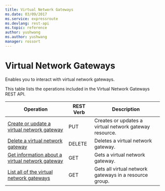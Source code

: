 ```yaml
---
title: Virtual Network Gateways
ms.date: 03/09/2017
ms.service: expressroute
ms.devlang: rest-api
ms.topic: reference
author: yushwang
ms.author: yushwang
manager: rossort
---
```

# Virtual Network Gateways
Enables you to interact with virtual network gateways.  
  
This table lists the operations included in the Virtual Network Gateways REST API.  
  
| Operation | REST Verb | Description | 
|---------|---------|-----------|
| [Create or update a virtual network gateway](create-or-update-a-virtual-network-gateway.md)   |  PUT | Creates or updates a virtual network gateway resource.  |  
| [Delete a virtual network gateway](delete-a-virtual-network-gateway.md)     |  DELETE | Deletes a virtual network gateway. |  
| [Get information about a virtual network gateway](get-information-about-a-virtual-network-gateway.md)     |  GET | Gets a virtual network gateway. |  
| [List all of the virtual network gateways](list-all-of-the-virtual-network-gateways.md)   |  GET | Gets all virtual network gateways in a resource group. |  
